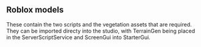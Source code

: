 ## Roblox models
These contain the two scripts and the vegetation assets that are required. 
They can be imported directy into the studio, with TerrainGen being placed in the ServerScriptService and ScreenGui into StarterGui.
